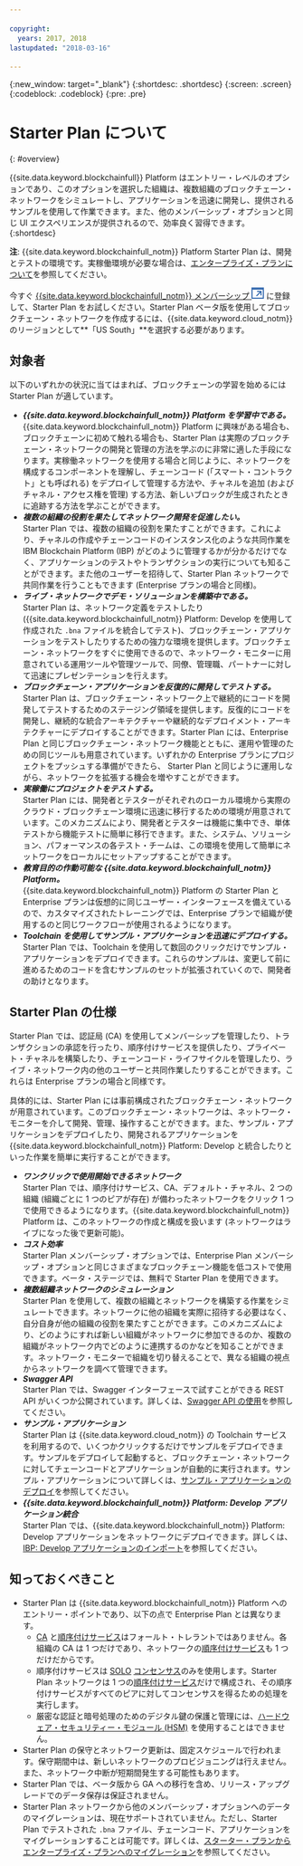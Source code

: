 ```yaml
---

copyright:
  years: 2017, 2018
lastupdated: "2018-03-16"

---
```


{:new_window: target="_blank"}
{:shortdesc: .shortdesc}
{:screen: .screen}
{:codeblock: .codeblock}
{:pre: .pre}

# Starter Plan について
{: #overview}

{{site.data.keyword.blockchainfull}} Platform はエントリー・レベルのオプションであり、このオプションを選択した組織は、複数組織のブロックチェーン・ネットワークをシミュレートし、アプリケーションを迅速に開発し、提供されるサンプルを使用して作業できます。また、他のメンバーシップ・オプションと同じ UI エクスペリエンスが提供されるので、効率良く習得できます。
{:shortdesc}

**注**: {{site.data.keyword.blockchainfull_notm}} Platform Starter Plan は、開発とテストの環境です。実稼働環境が必要な場合は、[エンタープライズ・プランについて](enterprise_plan.html)を参照してください。

今すぐ [{{site.data.keyword.blockchainfull_notm}} メンバーシップ ![外部リンク・アイコン ](images/external_link.svg "外部リンク・アイコン")](https://console.bluemix.net/catalog/services/blockchain?env_id=ibm:yp:us-south&taxonomyNavigation=apps) に登録して、Starter Plan をお試しください。Starter Plan ベータ版を使用してブロックチェーン・ネットワークを作成するには、{{site.data.keyword.cloud_notm}} のリージョンとして**「US South」**を選択する必要があります。


## 対象者

以下のいずれかの状況に当てはまれば、ブロックチェーンの学習を始めるには Starter Plan が適しています。
- **_{{site.data.keyword.blockchainfull_notm}} Platform を学習中である。_**  
    {{site.data.keyword.blockchainfull_notm}} Platform に興味がある場合も、ブロックチェーンに初めて触れる場合も、Starter Plan は実際のブロックチェーン・ネットワークの開発と管理の方法を学ぶのに非常に適した手段になります。実稼働ネットワークを使用する場合と同じように、ネットワークを構成するコンポーネントを理解し、チェーンコード (「スマート・コントラクト」とも呼ばれる) をデプロイして管理する方法や、チャネルを追加 (およびチャネル・アクセス権を管理) する方法、新しいブロックが生成されたときに追跡する方法を学ぶことができます。 
- **_複数の組織の役割を果たしてネットワーク開発を促進したい。_**  
    Starter Plan では、複数の組織の役割を果たすことができます。これにより、チャネルの作成やチェーンコードのインスタンス化のような共同作業を IBM Blockchain Platform (IBP) がどのように管理するかが分かるだけでなく、アプリケーションのテストやトランザクションの実行についても知ることができます。また他のユーザーを招待して、Starter Plan ネットワークで共同作業を行うこともできます (Enterprise プランの場合と同様)。
- **_ライブ・ネットワークでデモ・ソリューションを構築中である。_**  
    Starter Plan は、ネットワーク定義をテストしたり ({{site.data.keyword.blockchainfull_notm}} Platform: Develop を使用して作成された `.bna` ファイルを統合してテスト)、ブロックチェーン・アプリケーションをテストしたりするための強力な環境を提供します。ブロックチェーン・ネットワークをすぐに使用できるので、ネットワーク・モニターに用意されている運用ツールや管理ツールで、同僚、管理職、パートナーに対して迅速にプレゼンテーションを行えます。
- **_ブロックチェーン・アプリケーションを反復的に開発してテストする。_**  
    Starter Plan は、ブロックチェーン・ネットワーク上で継続的にコードを開発してテストするためのステージング領域を提供します。反復的にコードを開発し、継続的な統合アーキテクチャーや継続的なデプロイメント・アーキテクチャーにデプロイすることができます。Starter Plan には、Enterprise Plan と同じブロックチェーン・ネットワーク機能とともに、運用や管理のための同じツールも用意されています。いずれかの Enterprise プランにプロジェクトをプッシュする準備ができたら、 Starter Plan と同じように運用しながら、ネットワークを拡張する機会を増やすことができます。
- **_実稼働にプロジェクトをテストする。_**  
    Starter Plan には、開発者とテスターがそれぞれのローカル環境から実際のクラウド・ブロックチェーン環境に迅速に移行するための環境が用意されています。このメカニズムにより、開発者とテスターは機能に集中でき、単体テストから機能テストに簡単に移行できます。また、システム、ソリューション、パフォーマンスの各テスト・チームは、この環境を使用して簡単にネットワークをローカルにセットアップすることができます。
- **_教育目的の作動可能な {{site.data.keyword.blockchainfull_notm}} Platform。_**  
    {{site.data.keyword.blockchainfull_notm}} Platform の Starter Plan と Enterprise プランは仮想的に同じユーザー・インターフェースを備えているので、カスタマイズされたトレーニングでは、Enterprise プランで組織が使用するのと同じワークフローが使用されるようになります。<!--the same user interface-->
- **_Toolchain を使用してサンプル・アプリケーションを迅速にデプロイする。_**  
    Starter Plan では、Toolchain を使用して数回のクリックだけでサンプル・アプリケーションをデプロイできます。これらのサンプルは、変更して前に進めるためのコードを含むサンプルのセットが拡張されていくので、開発者の助けとなります。


## Starter Plan の仕様

Starter Plan では、認証局 (CA) を使用してメンバーシップを管理したり、トランザクションの承認を行ったり、順序付けサービスを提供したり、プライベート・チャネルを構築したり、チェーンコード・ライフサイクルを管理したり、ライブ・ネットワーク内の他のユーザーと共同作業したりすることができます。これらは Enterprise プランの場合と同様です。

具体的には、Starter Plan には事前構成されたブロックチェーン・ネットワークが用意されています。このブロックチェーン・ネットワークは、ネットワーク・モニターを介して開発、管理、操作することができます。また、サンプル・アプリケーションをデプロイしたり、開発されるアプリケーションを {{site.data.keyword.blockchainfull_notm}} Platform: Develop と統合したりといった作業を簡単に実行することができます。

- **_ワンクリックで使用開始できるネットワーク_**  
    Starter Plan では、順序付けサービス、CA、デフォルト・チャネル、2 つの組織 (組織ごとに 1 つのピアが存在) が備わったネットワークをクリック 1 つで使用できるようになります。{{site.data.keyword.blockchainfull_notm}} Platform は、このネットワークの作成と構成を扱います (ネットワークはライブになった後で更新可能)。<!--The free trial provides you up to two organizations and two peers.-->
- **_コスト効率_**  
    Starter Plan メンバーシップ・オプションでは、Enterprise Plan メンバーシップ・オプションと同じさまざまなブロックチェーン機能を低コストで使用できます。<!--During a trial period of Starter Plan, you can provision a blockchain network with basic network resources for free.-->ベータ・ステージでは、無料で Starter Plan を使用できます。
- **_複数組織ネットワークのシミュレーション_**  
    Starter Plan を使用して、複数の組織とネットワークを構築する作業をシミュレートできます。ネットワークに他の組織を実際に招待する必要はなく、自分自身が他の組織の役割を果たすことができます。このメカニズムにより、どのようにすれば新しい組織がネットワークに参加できるのか、複数の組織がネットワーク内でどのように連携するのかなどを知ることができます。ネットワーク・モニターで組織を切り替えることで、異なる組織の視点からネットワークを調べて管理できます。
    <!--**Note**: It might cause extra cost if you exceed the free trial resource limits of two organizations and two peers.-->
- **_Swagger API_**  
    Starter Plan では、Swagger インターフェースで試すことができる REST API がいくつか公開されています。詳しくは、[Swagger API の使用](swagger_apis.html)を参照してください。
- **_サンプル・アプリケーション_**  
    Starter Plan は {{site.data.keyword.cloud_notm}} の Toolchain サービスを利用するので、いくつかクリックするだけでサンプルをデプロイできます。サンプルをデプロイして起動すると、ブロックチェーン・ネットワークに対してチェーンコードとアプリケーションが自動的に実行されます。サンプル・アプリケーションについて詳しくは、[サンプル・アプリケーションのデプロイ](howto/prebuilt_samples.html)を参照してください。
- **_{{site.data.keyword.blockchainfull_notm}} Platform: Develop アプリケーション統合_**  
    Starter Plan では、{{site.data.keyword.blockchainfull_notm}} Platform: Develop アプリケーションをネットワークにデプロイできます。詳しくは、[IBP: Develop アプリケーションのインポート](link)を参照してください。

<!--
## Migrate to enterprise membership options
After you are confident to run your real business in {{site.data.keyword.blockchainfull_notm}} Platform, you can migrate from Starter Plan to Enterprise Plan.
-->

<!--
## Pricing
Starter Plan offers you a free trial for 60 days.  During the trial period, you can have a blockchain network with the basic configuration of 2 organizations and 1 peer per each organization.  After the trial period, you must pay $300 per month for your network with the same basic configuration.  If you need more peers, you must pay $75 per month for each additional peer.
The monthly fees are prorated and billed daily. For example, a member with basic network configuration (associated fee of $300) and 2 additional peers (per peer fee of $75 X 2 peers) needs to pay $450 every month. If the month has 30 days, the member pays $15 ($450/30) every day.
Network members can pay their bill with their own {{site.data.keyword.cloud_notm}} accounts that contain the space to create the network instance.  Alternatively, one network member can cover the bill for all members in the network.  For more details about how to pay for the blockchain networks, see [Paying for the network](howto/pay_for_the_network.html).
-->

## 知っておくべきこと

- Starter Plan は {{site.data.keyword.blockchainfull_notm}} Platform へのエントリー・ポイントであり、以下の点で Enterprise Plan とは異なります。
    - [CA](glossary.html#ca) と[順序付けサービス](glossary.html#orderer)はフォールト・トレラントではありません。各組織の CA は 1 つだけであり、ネットワークの[順序付けサービス](glossary.html#orderer)も 1 つだけだからです。
    - 順序付けサービスは [SOLO](glossary.html#SOLO) [コンセンサス](glossary.html#consensus)のみを使用します。Starter Plan ネットワークは 1 つの[順序付けサービス](glossary.html#orderer)だけで構成され、その順序付けサービスがすべてのピアに対してコンセンサスを得るための処理を実行します。
    - 厳密な認証と暗号処理のためのデジタル鍵の保護と管理には、[ハードウェア・セキュリティー・モジュール (HSM)](glossary.html#hsm) を使用することはできません。
- Starter Plan の保守とネットワーク更新は、固定スケジュールで行われます。保守期間中は、新しいネットワークのプロビジョニングは行えません。また、ネットワーク中断が短期間発生する可能性もあります。
- Starter Plan では、ベータ版から GA への移行を含め、リリース・アップグレードでのデータ保存は保証されません。
- Starter Plan ネットワークから他のメンバーシップ・オプションへのデータのマイグレーションは、現在サポートされていません。ただし、Starter Plan でテストされた `.bna` ファイル、チェーンコード、アプリケーションをマイグレーションすることは可能です。詳しくは、[スターター・プランからエンタープライズ・プランへのマイグレーション](get_start_starter_plan.html#migrate)を参照してください。
